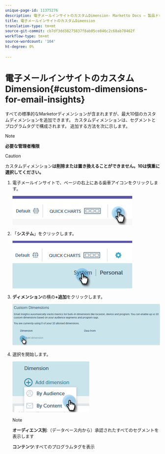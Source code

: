 ```yaml
---
unique-page-id: 11375276
description: 電子メールインサイトのカスタムDimension- Marketto Docs — 製品ドキュメント
title: 電子メールインサイトのカスタムDimension
translation-type: tm+mt
source-git-commit: cb7df3dd38275837f8ab05ce846c2c68ab78462f
workflow-type: tm+mt
source-wordcount: '104'
ht-degree: 0%

---
```



# 電子メールインサイトのカスタムDimension{#custom-dimensions-for-email-insights}

すべての標準的なMarketorディメンションが含まれますが、最大10個のカスタムディメンションを追加できます。 カスタムディメンションは、セグメントとプログラムタグで構成されます。 追加する方法を次に示します。

>[!NOTE]
>
>**必要な管理者権限**

>[!CAUTION]
>
>カスタムディメンション&#x200B;**は削除または置き換えることができません。10は慎重に選択してください。**

1. 電子メールインサイトで、ページの右上にある歯車アイコンをクリックします。

   ![](assets/cd1.png)

1. 「**システム**」をクリックします。

   ![](assets/cd2.png)

1. **ディメンション**&#x200B;の横の&#x200B;**+追加**&#x200B;をクリックします。

   ![](assets/cd3.png)

1. 選択を開始します。

   ![](assets/cd4.png)

   >[!NOTE]
   >
   >**オーディエンス別**:（データベース内から）承認されたすべてのセグメントを表示します
   >
   >**コンテンツ**:すべてのプログラムタグを表示
